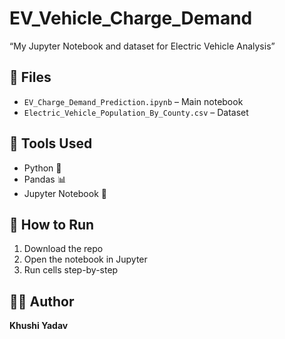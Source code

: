 # EV_Vehicle_Charge_Demand
 “My Jupyter Notebook and dataset for Electric Vehicle Analysis”


## 📂 Files

- `EV_Charge_Demand_Prediction.ipynb` – Main notebook
- `Electric_Vehicle_Population_By_County.csv` – Dataset

## 🔧 Tools Used

- Python 🐍
- Pandas 📊
- Jupyter Notebook 📓

## 🚀 How to Run

1. Download the repo
2. Open the notebook in Jupyter
3. Run cells step-by-step

## 👩‍💻 Author

**Khushi Yadav**
